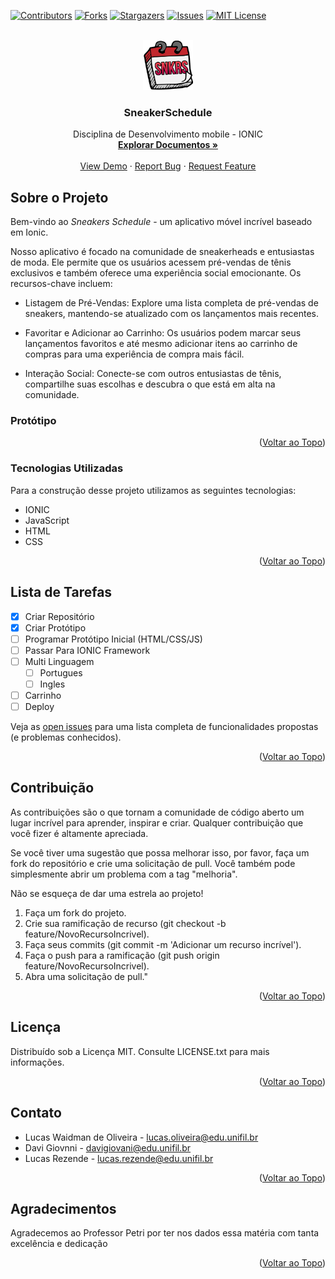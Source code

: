 <a name="readme-top"></a>

[![Contributors][contributors-shield]][contributors-url]
[![Forks][forks-shield]][forks-url]
[![Stargazers][stars-shield]][stars-url]
[![Issues][issues-shield]][issues-url]
[![MIT License][license-shield]][license-url]


<!-- PROJECT LOGO -->
<br />
<div align="center">
  <a href="https://github.com/oliveeiralucas/SneakerSchedule">
    <img src="logo.png" alt="Logo" width="80" height="80">
  </a>

  <h3 align="center">SneakerSchedule</h3>

  <p align="center">
    Disciplina de Desenvolvimento mobile - IONIC
    <br />
    <a href="https://github.com/oliveeiralucas/SneakerSchedule"><strong>Explorar Documentos »</strong></a>
    <br />
    <br />
    <a href="https://github.com/oliveeiralucas/SneakerSchedule">View Demo</a>
    ·
    <a href="https://github.com/oliveeiralucas/SneakerSchedule/issues">Report Bug</a>
    ·
    <a href="https://github.com/oliveeiralucas/SneakerSchedule/issues">Request Feature</a>
  </p>
</div>


<!-- ABOUT THE PROJECT -->
## Sobre o Projeto
Bem-vindo ao *Sneakers Schedule* - um aplicativo móvel incrível baseado em Ionic.

Nosso aplicativo é focado na comunidade de sneakerheads e entusiastas de moda. Ele permite que os usuários acessem pré-vendas de tênis exclusivos e também oferece uma experiência social emocionante. Os recursos-chave incluem:

- Listagem de Pré-Vendas: Explore uma lista completa de pré-vendas de sneakers, mantendo-se atualizado com os lançamentos mais recentes.

- Favoritar e Adicionar ao Carrinho: Os usuários podem marcar seus lançamentos favoritos e até mesmo adicionar itens ao carrinho de compras para uma experiência de compra mais fácil.

- Interação Social: Conecte-se com outros entusiastas de tênis, compartilhe suas escolhas e descubra o que está em alta na comunidade.

### Protótipo


<p align="right">(<a href="#readme-top">Voltar ao Topo</a>)</p>



### Tecnologias Utilizadas

Para a construção desse projeto utilizamos as seguintes tecnologias:

* IONIC
* JavaScript
* HTML
* CSS

<p align="right">(<a href="#readme-top">Voltar ao Topo</a>)</p>


<!-- ROADMAP -->
## Lista de Tarefas

- [x] Criar Repositório
- [x] Criar Protótipo
- [ ] Programar Protótipo Inicial (HTML/CSS/JS)
- [ ] Passar Para IONIC Framework
- [ ] Multi Linguagem
    - [ ] Portugues
    - [ ] Ingles
- [ ] Carrinho
- [ ] Deploy

Veja as [open issues](https://github.com/oliveeiralucas/SneakerSchedule/issues) para uma lista completa de funcionalidades propostas (e problemas conhecidos).

<p align="right">(<a href="#readme-top">Voltar ao Topo</a>)</p>



<!-- CONTRIBUTING -->
## Contribuição

As contribuições são o que tornam a comunidade de código aberto um lugar incrível para aprender, inspirar e criar. Qualquer contribuição que você fizer é altamente apreciada.

Se você tiver uma sugestão que possa melhorar isso, por favor, faça um fork do repositório e crie uma solicitação de pull. Você também pode simplesmente abrir um problema com a tag "melhoria".

Não se esqueça de dar uma estrela ao projeto!

1. Faça um fork do projeto.
2. Crie sua ramificação de recurso (git checkout -b feature/NovoRecursoIncrivel).
3. Faça seus commits (git commit -m 'Adicionar um recurso incrível').
4. Faça o push para a ramificação (git push origin feature/NovoRecursoIncrivel).
5. Abra uma solicitação de pull."

<p align="right">(<a href="#readme-top">Voltar ao Topo</a>)</p>



<!-- LICENÇA -->
## Licença

Distribuído sob a Licença MIT. Consulte LICENSE.txt para mais informações.

<p align="right">(<a href="#readme-top">Voltar ao Topo</a>)</p>



<!-- CONTATO -->
## Contato

 - Lucas Waidman de Oliveira - lucas.oliveira@edu.unifil.br
 - Davi Giovnni - davigiovani@edu.unifil.br
 - Lucas Rezende - lucas.rezende@edu.unifil.br

<p align="right">(<a href="#readme-top">Voltar ao Topo</a>)</p>



<!-- AGRADECIMENTOS -->
## Agradecimentos

Agradecemos ao Professor Petri por ter nos dados essa matéria com tanta excelência e dedicação

<p align="right">(<a href="#readme-top">Voltar ao Topo</a>)</p>



<!-- MARKDOWN LINKS & IMAGES -->
<!-- https://www.markdownguide.org/basic-syntax/#reference-style-links -->
[contributors-shield]: https://img.shields.io/github/contributors/oliveeiralucas/SneakerSchedule.svg?style=for-the-badge
[contributors-url]: https://github.com/oliveeiralucas/SneakerSchedule/graphs/contributors
[forks-shield]: https://img.shields.io/github/forks/oliveeiralucas/SneakerSchedule.svg?style=for-the-badge
[forks-url]: https://github.com/oliveeiralucas/SneakerSchedule/network/members
[stars-shield]: https://img.shields.io/github/stars/oliveeiralucas/SneakerSchedule.svg?style=for-the-badge
[stars-url]: https://github.com/oliveeiralucas/SneakerSchedule/stargazers
[issues-shield]: https://img.shields.io/github/issues/oliveeiralucas/SneakerSchedule.svg?style=for-the-badge
[issues-url]: https://github.com/oliveeiralucas/SneakerSchedule/issues
[license-shield]: https://img.shields.io/github/license/oliveeiralucas/SneakerSchedule.svg?style=for-the-badge
[license-url]: https://github.com/oliveeiralucas/SneakerSchedule/blob/master/LICENSE.txt

[Ionic]: https://img.shields.io/badge/Ionic-20232A?style=for-the-badge&logo=ionic&logoColor=3880FF
[JavaScript]: https://img.shields.io/badge/JavaScript-20232A?style=for-the-badge&logo=javascript&logoColor=F7DF1E
[CSS]: https://img.shields.io/badge/CSS-20232A?style=for-the-badge&logo=css3&logoColor=1572B6
[HTML]: https://img.shields.io/badge/HTML-20232A?style=for-the-badge&logo=html5&logoColor=E34F26
[HTML License]: https://github.com/oliveeiralucas/SneakerSchedule/blob/master/LICENSE.txt

